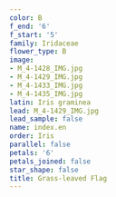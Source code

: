 ```yaml
---
color: B
f_end: '6'
f_start: '5'
family: Iridaceae
flower_type: B
image:
- M_4-1428_IMG.jpg
- M_4-1429_IMG.jpg
- M_4-1433_IMG.jpg
- M_4-1435_IMG.jpg
latin: Iris graminea
lead: M_4-1429_IMG.jpg
lead_sample: false
name: index.en
order: Iris
parallel: false
petals: '6'
petals_joined: false
star_shape: false
title: Grass-leaved Flag
---
```

